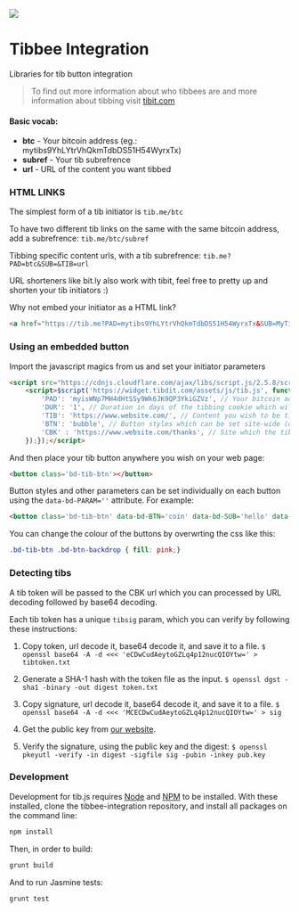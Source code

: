 <a href= "https://tib.me/mytibs9YhLYtrVhQkmTdbDS51H54WyrxTx?TIB=https://github.com/tibdit/tibbee-integration" target="_blank" ><img src=https://tibit.com/wordpress/wp-content/themes/x-child/img/BasicPNGButton.png></a>


# Tibbee Integration

Libraries for tib button integration

> To find out more information about who tibbees are and more information about tibbing visit [tibit.com](http://tibit.com/)

#### Basic vocab:
  - **btc** - Your bitcoin address (eg.: mytibs9YhLYtrVhQkmTdbDS51H54WyrxTx)
  - **subref** - Your tib subrefrence 
  - **url** - URL of the content you want tibbed

### HTML LINKS

The simplest form of a tib initiator is ```tib.me/btc```

To have two different tib links on the same with the same bitcoin address, add a subrefrence: ```tib.me/btc/subref```

Tibbing specific content urls, with a tib subrefrence: ```tib.me?PAD=btc&SUB=&TIB=url```

URL shorteners like bit.ly also work with tibit, feel free to pretty up and shorten your tib initiators :)

Why not embed your initiator as a HTML link?
```html
<a href="https://tib.me?PAD=mytibs9YhLYtrVhQkmTdbDS51H54WyrxTx&SUB=MyTib&TIB=http://jsbin.com/rararo">Tib Me!</a>
```
### Using an embedded button

Import the javascript magics from us and set your initiator parameters

```html
<script src="https://cdnjs.cloudflare.com/ajax/libs/script.js/2.5.8/script.min.js"></script>
    <script>$script('https://widget.tibdit.com/assets/js/tib.js', function() { tibInit( { 
        'PAD': 'myisWNp7MH4dHtSSy9Wk6JK9QP3YkiGZVz', // Your bitcoin address
        'DUR': '1', // Duration in days of the tibbing cookie which will be set when a tib is confirmed (optional)
        'TIB': 'https://www.website.com/', // Content you wish to be tibbed for (optional)
        'BTN': 'bubble', // Button styles which can be set site-wide (optional)
        'CBK' : 'https://www.website.com/thanks', // Site which the tib windo will redirect after a tib is confirmed (optional)
    });});</script>
```
And then place your tib button anywhere you wish on your web page: 
```html
<button class='bd-tib-btn'></button>
```
Button styles and other parameters can be set individually on each button using the ```data-bd-PARAM=''``` attribute.
For example:
```html 
<button class='bd-tib-btn' data-bd-BTN='coin' data-bd-SUB='hello' data-bd-TIB="http://www.hello.com/" data-bd-CBK="http://www.hello.com/thank-you"></button>
```
You can change the colour of the buttons by overwrting the css like this:
``` css
.bd-tib-btn .bd-btn-backdrop { fill: pink;}
```

### Detecting tibs 

A tib token will be passed to the CBK url which you can processed by URL decoding followed by base64 decoding.

Each tib token has a unique ```tibsig``` param, which you can verify by following these instructions:

1. Copy token, url decode it, base64 decode it, and save it to a file. ```$ openssl base64 -A -d <<< 'eCDwCudAeytoGZLq4p12nucQIOYtw=' > tibtoken.txt ```

2. Generate a SHA-1 hash with the token file as the input. ```$ openssl dgst -sha1 -binary -out digest token.txt```	

3. Copy signature, url decode it, base64 decode it, and save it to a file. ```$ openssl base64 -A -d <<< 'MCECDwCudAeytoGZLq4p12nucQIOYtw=' > sig```

4. Get the public key from [our website](https://widget.tibdit.com/pub.key).

5. Verify the signature, using the public key and the digest: ```$ openssl pkeyutl -verify -in digest -sigfile sig -pubin -inkey pub.key```	

### Development

Development for tib.js requires [Node](https://nodejs.org/en/) and [NPM](https://github.com/npm/npm) to be installed. With these installed, clone the tibbee-integration repository, and install all packages on the command line:

```sh
npm install
```

Then, in order to build:

```sh
grunt build
```

And to run Jasmine tests:

```sh
grunt test
```
